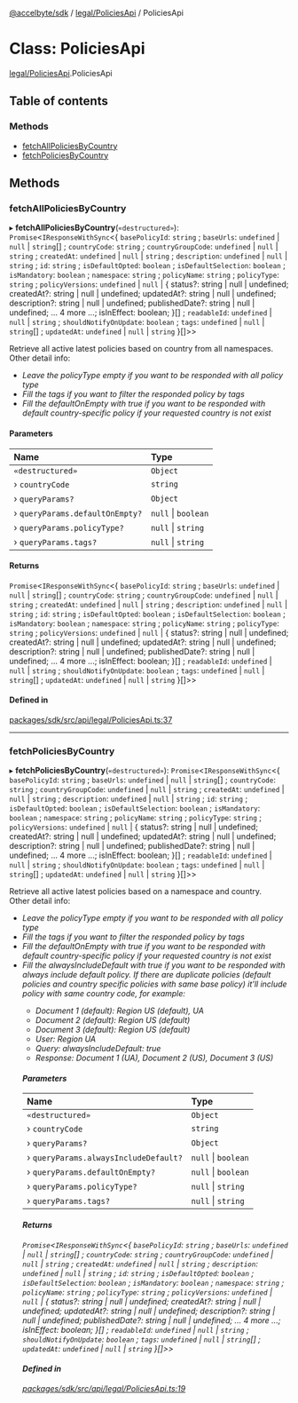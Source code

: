 [@accelbyte/sdk](../README.md) / [legal/PoliciesApi](../modules/legal_PoliciesApi.md) / PoliciesApi

# Class: PoliciesApi

[legal/PoliciesApi](../modules/legal_PoliciesApi.md).PoliciesApi

## Table of contents

### Methods

- [fetchAllPoliciesByCountry](legal_PoliciesApi.PoliciesApi.md#fetchallpoliciesbycountry)
- [fetchPoliciesByCountry](legal_PoliciesApi.PoliciesApi.md#fetchpoliciesbycountry)

## Methods

### fetchAllPoliciesByCountry

▸ **fetchAllPoliciesByCountry**(`«destructured»`): `Promise`<`IResponseWithSync`<{ `basePolicyId`: `string` ; `baseUrls`: `undefined` \| ``null`` \| `string`[] ; `countryCode`: `string` ; `countryGroupCode`: `undefined` \| ``null`` \| `string` ; `createdAt`: `undefined` \| ``null`` \| `string` ; `description`: `undefined` \| ``null`` \| `string` ; `id`: `string` ; `isDefaultOpted`: `boolean` ; `isDefaultSelection`: `boolean` ; `isMandatory`: `boolean` ; `namespace`: `string` ; `policyName`: `string` ; `policyType`: `string` ; `policyVersions`: `undefined` \| ``null`` \| { status?: string \| null \| undefined; createdAt?: string \| null \| undefined; updatedAt?: string \| null \| undefined; description?: string \| null \| undefined; publishedDate?: string \| null \| undefined; ... 4 more ...; isInEffect: boolean; }[] ; `readableId`: `undefined` \| ``null`` \| `string` ; `shouldNotifyOnUpdate`: `boolean` ; `tags`: `undefined` \| ``null`` \| `string`[] ; `updatedAt`: `undefined` \| ``null`` \| `string`  }[]\>\>

Retrieve all active latest policies based on country from all namespaces.<br>Other detail info: <ul><li><i>Leave the policyType empty if you want to be responded with all policy type</i></li><li><i>Fill the tags if you want to filter the responded policy by tags</i></li><li><i>Fill the defaultOnEmpty with true if you want to be responded with default country-specific policy if your requested country is not exist</i></li></ul>

#### Parameters

| Name | Type |
| :------ | :------ |
| `«destructured»` | `Object` |
| › `countryCode` | `string` |
| › `queryParams?` | `Object` |
| › `queryParams.defaultOnEmpty?` | ``null`` \| `boolean` |
| › `queryParams.policyType?` | ``null`` \| `string` |
| › `queryParams.tags?` | ``null`` \| `string` |

#### Returns

`Promise`<`IResponseWithSync`<{ `basePolicyId`: `string` ; `baseUrls`: `undefined` \| ``null`` \| `string`[] ; `countryCode`: `string` ; `countryGroupCode`: `undefined` \| ``null`` \| `string` ; `createdAt`: `undefined` \| ``null`` \| `string` ; `description`: `undefined` \| ``null`` \| `string` ; `id`: `string` ; `isDefaultOpted`: `boolean` ; `isDefaultSelection`: `boolean` ; `isMandatory`: `boolean` ; `namespace`: `string` ; `policyName`: `string` ; `policyType`: `string` ; `policyVersions`: `undefined` \| ``null`` \| { status?: string \| null \| undefined; createdAt?: string \| null \| undefined; updatedAt?: string \| null \| undefined; description?: string \| null \| undefined; publishedDate?: string \| null \| undefined; ... 4 more ...; isInEffect: boolean; }[] ; `readableId`: `undefined` \| ``null`` \| `string` ; `shouldNotifyOnUpdate`: `boolean` ; `tags`: `undefined` \| ``null`` \| `string`[] ; `updatedAt`: `undefined` \| ``null`` \| `string`  }[]\>\>

#### Defined in

[packages/sdk/src/api/legal/PoliciesApi.ts:37](https://github.com/AccelByte/accelbyte-web-sdk/blob/4759e62/packages/sdk/src/api/legal/PoliciesApi.ts#L37)

___

### fetchPoliciesByCountry

▸ **fetchPoliciesByCountry**(`«destructured»`): `Promise`<`IResponseWithSync`<{ `basePolicyId`: `string` ; `baseUrls`: `undefined` \| ``null`` \| `string`[] ; `countryCode`: `string` ; `countryGroupCode`: `undefined` \| ``null`` \| `string` ; `createdAt`: `undefined` \| ``null`` \| `string` ; `description`: `undefined` \| ``null`` \| `string` ; `id`: `string` ; `isDefaultOpted`: `boolean` ; `isDefaultSelection`: `boolean` ; `isMandatory`: `boolean` ; `namespace`: `string` ; `policyName`: `string` ; `policyType`: `string` ; `policyVersions`: `undefined` \| ``null`` \| { status?: string \| null \| undefined; createdAt?: string \| null \| undefined; updatedAt?: string \| null \| undefined; description?: string \| null \| undefined; publishedDate?: string \| null \| undefined; ... 4 more ...; isInEffect: boolean; }[] ; `readableId`: `undefined` \| ``null`` \| `string` ; `shouldNotifyOnUpdate`: `boolean` ; `tags`: `undefined` \| ``null`` \| `string`[] ; `updatedAt`: `undefined` \| ``null`` \| `string`  }[]\>\>

Retrieve all active latest policies based on a namespace and country.<br>Other detail info: <ul><li><i>Leave the policyType empty if you want to be responded with all policy type</i></li><li><i>Fill the tags if you want to filter the responded policy by tags</i></li><li><i>Fill the defaultOnEmpty with true if you want to be responded with default country-specific policy if your requested country is not exist</i></li><li><i>Fill the alwaysIncludeDefault with true if you want to be responded with always include default policy. If there are duplicate policies (default policies and country specific policies with same base policy) it'll include policy with same country code, for example:<ul><li>Document 1 (default): Region US (default), UA</li><li>Document 2 (default): Region US (default)</li><li>Document 3 (default): Region US (default)</li><li>User: Region UA</li><li>Query: alwaysIncludeDefault: true</li><li>Response: Document 1 (UA), Document 2 (US), Document 3 (US)</li></ul>

#### Parameters

| Name | Type |
| :------ | :------ |
| `«destructured»` | `Object` |
| › `countryCode` | `string` |
| › `queryParams?` | `Object` |
| › `queryParams.alwaysIncludeDefault?` | ``null`` \| `boolean` |
| › `queryParams.defaultOnEmpty?` | ``null`` \| `boolean` |
| › `queryParams.policyType?` | ``null`` \| `string` |
| › `queryParams.tags?` | ``null`` \| `string` |

#### Returns

`Promise`<`IResponseWithSync`<{ `basePolicyId`: `string` ; `baseUrls`: `undefined` \| ``null`` \| `string`[] ; `countryCode`: `string` ; `countryGroupCode`: `undefined` \| ``null`` \| `string` ; `createdAt`: `undefined` \| ``null`` \| `string` ; `description`: `undefined` \| ``null`` \| `string` ; `id`: `string` ; `isDefaultOpted`: `boolean` ; `isDefaultSelection`: `boolean` ; `isMandatory`: `boolean` ; `namespace`: `string` ; `policyName`: `string` ; `policyType`: `string` ; `policyVersions`: `undefined` \| ``null`` \| { status?: string \| null \| undefined; createdAt?: string \| null \| undefined; updatedAt?: string \| null \| undefined; description?: string \| null \| undefined; publishedDate?: string \| null \| undefined; ... 4 more ...; isInEffect: boolean; }[] ; `readableId`: `undefined` \| ``null`` \| `string` ; `shouldNotifyOnUpdate`: `boolean` ; `tags`: `undefined` \| ``null`` \| `string`[] ; `updatedAt`: `undefined` \| ``null`` \| `string`  }[]\>\>

#### Defined in

[packages/sdk/src/api/legal/PoliciesApi.ts:19](https://github.com/AccelByte/accelbyte-web-sdk/blob/4759e62/packages/sdk/src/api/legal/PoliciesApi.ts#L19)
